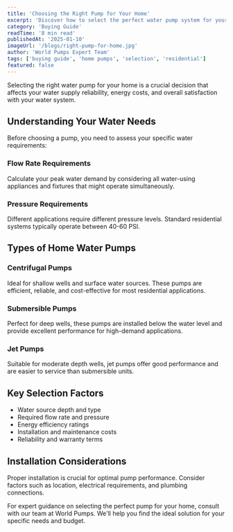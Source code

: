 ```yaml
---
title: 'Choosing the Right Pump for Your Home'
excerpt: 'Discover how to select the perfect water pump system for your residential needs and budget.'
category: 'Buying Guide'
readTime: '8 min read'
publishedAt: '2025-01-10'
imageUrl: '/blogs/right-pump-for-home.jpg'
author: 'World Pumps Expert Team'
tags: ['buying guide', 'home pumps', 'selection', 'residential']
featured: false
---
```


Selecting the right water pump for your home is a crucial decision that affects your water supply reliability, energy costs, and overall satisfaction with your water system.

## Understanding Your Water Needs

Before choosing a pump, you need to assess your specific water requirements:

### Flow Rate Requirements

Calculate your peak water demand by considering all water-using appliances and fixtures that might operate simultaneously.

### Pressure Requirements

Different applications require different pressure levels. Standard residential systems typically operate between 40-60 PSI.

## Types of Home Water Pumps

### Centrifugal Pumps

Ideal for shallow wells and surface water sources. These pumps are efficient, reliable, and cost-effective for most residential applications.

### Submersible Pumps

Perfect for deep wells, these pumps are installed below the water level and provide excellent performance for high-demand applications.

### Jet Pumps

Suitable for moderate depth wells, jet pumps offer good performance and are easier to service than submersible units.

## Key Selection Factors

- Water source depth and type
- Required flow rate and pressure
- Energy efficiency ratings
- Installation and maintenance costs
- Reliability and warranty terms

## Installation Considerations

Proper installation is crucial for optimal pump performance. Consider factors such as location, electrical requirements, and plumbing connections.

For expert guidance on selecting the perfect pump for your home, consult with our team at World Pumps. We'll help you find the ideal solution for your specific needs and budget.
